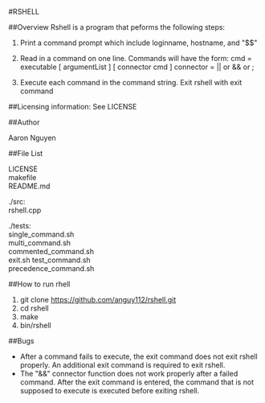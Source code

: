 #RSHELL

##Overview
Rshell is a program that peforms the following steps:

1. Print a command prompt which include loginname, hostname, and "$$"
2. Read in a command on one line. Commands will have the form:
	cmd = executable [ argumentList ] [ connector cmd ]
	connector = || or && or ;

3. Execute each command in the command string.  Exit rshell with exit command


##Licensing information: See LICENSE

##Author

Aaron Nguyen

##File List

LICENSE  
makefile  
README.md  

./src:  
rshell.cpp  

./tests:  
single_command.sh  
multi_command.sh  
commented_command.sh  
exit.sh 
test_command.sh  
precedence_command.sh  
  


##How to run rhell

1. git clone https://github.com/anguy112/rshell.git
2. cd rshell
4. make
4. bin/rshell

##Bugs

* After a command fails to execute, the exit command does not exit rshell properly.  An additional exit command is required to exit rshell. 
* The "&&" connector function does not work properly after a failed command. After the exit command is entered, the command that is not supposed to execute is executed before exiting rshell.





